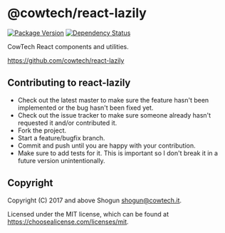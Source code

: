 # @cowtech/react-lazily

[![Package Version](https://img.shields.io/npm/v/@cowtech/react-lazily.svg)](https://npmjs.com/package/@cowtech/react-lazily)
[![Dependency Status](https://img.shields.io/gemnasium/github.com/cowtech/react-lazily.svg)](https://gemnasium.com/github.com/cowtech/react-lazily)

CowTech React components and utilities.

https://github.com/cowtech/react-lazily

## Contributing to react-lazily

* Check out the latest master to make sure the feature hasn't been implemented or the bug hasn't been fixed yet.
* Check out the issue tracker to make sure someone already hasn't requested it and/or contributed it.
* Fork the project.
* Start a feature/bugfix branch.
* Commit and push until you are happy with your contribution.
* Make sure to add tests for it. This is important so I don't break it in a future version unintentionally.

## Copyright

Copyright (C) 2017 and above Shogun <shogun@cowtech.it>.

Licensed under the MIT license, which can be found at https://choosealicense.com/licenses/mit.
